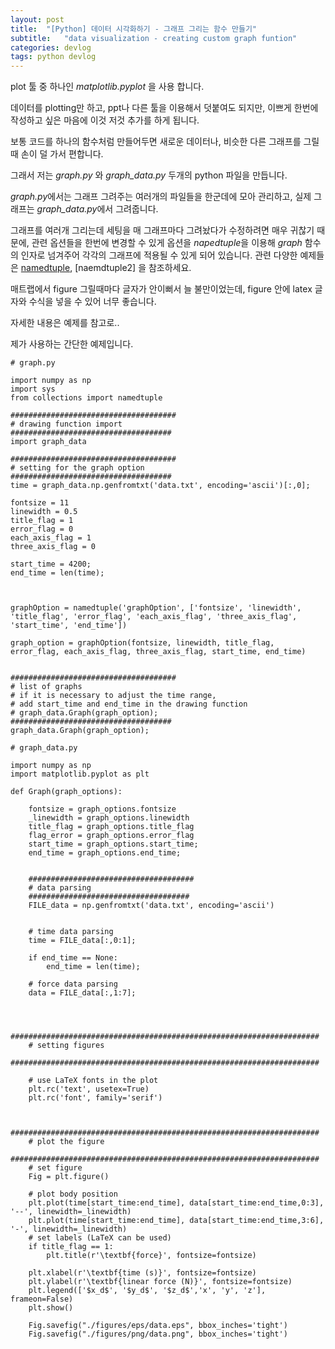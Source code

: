 ```yaml
---
layout: post
title:  "[Python] 데이터 시각화하기 - 그래프 그리는 함수 만들기"
subtitle:   "data visualization - creating custom graph funtion"
categories: devlog
tags: python devlog
---
```



plot 툴 중 하나인 *matplotlib.pyplot* 을 사용 합니다. 

데이터를 plotting만 하고, ppt나 다른 툴을 이용해서 덧붙여도 되지만, 이쁘게 한번에 작성하고 싶은 마음에 이것 저것 추가를 하게 됩니다.

보통 코드를 하나의 함수처럼 만들어두면 새로운 데이터나, 비슷한 다른 그래프를 그릴 때 손이 덜 가서 편합니다.

그래서 저는 *graph.py* 와 *graph_data.py* 두개의 python 파일을 만듭니다.

*graph.py*에서는 그래프 그려주는 여러개의 파일들을 한군데에 모아 관리하고, 실제 그래프는 *graph_data.py*에서 그려줍니다.

그래프를 여러개 그리는데 세팅을 매 그래프마다 그려놨다가 수정하려면 매우 귀찮기 때문에, 관련 옵션들을 한번에 변경할 수 있게 옵션을 *napedtuple*을 이용해 *graph* 함수의 인자로 넘겨주어 각각의 그래프에 적용될 수 있게 되어 있습니다. 관련 다양한 예제들은 [namedtuple], [naemdtuple2] 을 참조하세요.

매트랩에서 figure 그릴때마다 글자가 안이뻐서 늘 불만이었는데, figure 안에 latex 글자와 수식을 넣을 수 있어 너무 좋습니다. 


자세한 내용은 예제를 참고로..

제가 사용하는 간단한 예제입니다. 

~~~ 
# graph.py

import numpy as np
import sys
from collections import namedtuple

#####################################
# drawing function import
####################################
import graph_data

#####################################
# setting for the graph option
####################################
time = graph_data.np.genfromtxt('data.txt', encoding='ascii')[:,0];

fontsize = 11
linewidth = 0.5
title_flag = 1
error_flag = 0
each_axis_flag = 1
three_axis_flag = 0
    
start_time = 4200;
end_time = len(time);



graphOption = namedtuple('graphOption', ['fontsize', 'linewidth', 'title_flag', 'error_flag', 'each_axis_flag', 'three_axis_flag', 'start_time', 'end_time'])

graph_option = graphOption(fontsize, linewidth, title_flag, error_flag, each_axis_flag, three_axis_flag, start_time, end_time)


#####################################
# list of graphs
# if it is necessary to adjust the time range,
# add start_time and end_time in the drawing function
# graph_data.Graph(graph_option);
####################################
graph_data.Graph(graph_option);

~~~


~~~ 
# graph_data.py

import numpy as np
import matplotlib.pyplot as plt

def Graph(graph_options):
    
    fontsize = graph_options.fontsize
    _linewidth = graph_options.linewidth
    title_flag = graph_options.title_flag
    flag_error = graph_options.error_flag
    start_time = graph_options.start_time;
    end_time = graph_options.end_time;

    
    #####################################
    # data parsing
    ####################################
    FILE_data = np.genfromtxt('data.txt', encoding='ascii')
    
    
    # time data parsing
    time = FILE_data[:,0:1];
    
    if end_time == None:
        end_time = len(time);
    
    # force data parsing
    data = FILE_data[:,1:7];
    
    
    
    #####################################################################
    # setting figures
    #####################################################################
    
    # use LaTeX fonts in the plot
    plt.rc('text', usetex=True)
    plt.rc('font', family='serif')
    
    
    #####################################################################
    # plot the figure
    #####################################################################
    # set figure
    Fig = plt.figure()
    
    # plot body position
    plt.plot(time[start_time:end_time], data[start_time:end_time,0:3], '--', linewidth=_linewidth)
    plt.plot(time[start_time:end_time], data[start_time:end_time,3:6], '-', linewidth=_linewidth)
    # set labels (LaTeX can be used)
    if title_flag == 1:
        plt.title(r'\textbf{force}', fontsize=fontsize)
    
    plt.xlabel(r'\textbf{time (s)}', fontsize=fontsize)
    plt.ylabel(r'\textbf{linear force (N)}', fontsize=fontsize)
    plt.legend(['$x_d$', '$y_d$', '$z_d$','x', 'y', 'z'], frameon=False)
    plt.show()
    
    Fig.savefig("./figures/eps/data.eps", bbox_inches='tight')
    Fig.savefig("./figures/png/data.png", bbox_inches='tight')  

~~~

[namedtuple]: https://thrillfighter.tistory.com/454

[namedtuple2]: https://pythonkim.tistory.com/89